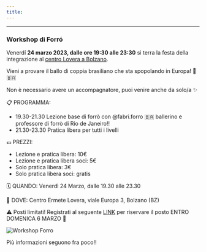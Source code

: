 ```yaml
---
title: 
---
```


---
### Workshop di Forró

Venerdí **24 marzo 2023, dalle ore 19:30 alle 23:30** si terra la festa della integrazione al [centro Lovera a Bolzano](https://goo.gl/maps/fXMe9NfWG4qYPDqF6).

Vieni a provare il ballo di coppia brasiliano che sta spopolando in Europa! 💃 🇧🇷

Non è necessario avere un accompagnatore, puoi venire anche da solo/a ✨

📋 PROGRAMMA:
- 19.30-21.30 Lezione base di forrò con @fabri.forro 🇧🇷 ballerino e professore di forrò di Rio de Janeiro!!
- 21.30-23.30 Pratica libera per tutti i livelli

💶 PREZZI:
- Lezione e pratica libera: 10€
- Lezione e pratica libera soci: 5€
- Solo pratica libera: 3€
- Solo pratica libera soci: gratis

🗓 QUANDO: Venerdì 24 Marzo, dalle 19.30 alle 23.30

📍 DOVE: Centro Ermete Lovera, viale Europa 3, Bolzano (BZ)

⚠️ Posti limitati! Registrati al seguente [LINK](https://l.instagram.com/?u=https%3A%2F%2Fdocs.google.com%2Fforms%2Fd%2Fe%2F1FAIpQLSdAV2jbo5l6v9PdfRk7oIF4g-fib0XVP8GLYBkuOe4xQzJfSA%2Fviewform%3Fusp%3Dsf_link&e=AT06ziC73Z4eGWrP346ckG-IM-tACdbMJSU68SK4-T7YvQP_bT1LMwGKtdRnoL4vsUfIcj8BNvoyD7c3lOANKOkTOQ0ed72L0QpyqcQ) per riservare il posto ENTRO DOMENICA 6 MARZO 🥳


![Workshop Forro](../images/workshop-forro.jpg)

Più informazioni seguono fra poco!!

